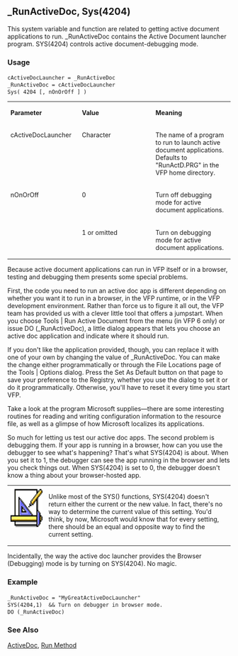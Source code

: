 ## _RunActiveDoc, Sys(4204)

This system variable and function are related to getting active document applications to run. _RunActiveDoc contains the Active Document launcher program. SYS(4204) controls active document-debugging mode.

### Usage

```foxpro
cActiveDocLauncher = _RunActiveDoc
_RunActiveDoc = cActiveDocLauncher
Sys( 4204 [, nOnOrOff ] )
```
<table>
<tr>
  <td width="32%" valign="top">
  <p><b>Parameter</b></p>
  </td>
  <td width=23% valign=top>
  <p><b>Value</b></p>
  </td>
  <td width=45% valign=top>
  <p><b>Meaning</b></p>
  </td>
 </tr>
<tr>
  <td width="32%" valign="top">
  <p>cActiveDocLauncher</p>
  </td>
  <td width=23% valign=top>
  <p>Character</p>
  </td>
  <td width=45% valign=top>
  <p>The name of a program to run to launch active document applications. Defaults to &quot;RunActD.PRG&quot; in the VFP home directory.</p>
  </td>
 </tr>
<tr>
  <td width=32% rowspan=2 valign=top>
  <p>nOnOrOff</p>
  </td>
  <td width=23% valign=top>
  <p>0</p>
  </td>
  <td width=45% valign=top>
  <p>Turn off debugging mode for active document applications.</p>
  </td>
 </tr>
<tr>
  <td width=33% valign=top>
  <p>1 or omitted</p>
  </td>
  <td width=67% valign=top>
  <p>Turn on debugging mode for active document applications.</p>
  </td>
 </tr>
</table>

Because active document applications can run in VFP itself or in a browser, testing and debugging them presents some special problems.

First, the code you need to run an active doc app is different depending on whether you want it to run in a browser, in the VFP runtime, or in the VFP development environment. Rather than force us to figure it all out, the VFP team has provided us with a clever little tool that offers a jumpstart. When you choose Tools | Run Active Document from the menu (in VFP 6 only) or issue DO (_RunActiveDoc), a little dialog appears that lets you choose an active doc application and indicate where it should run. 

If you don't like the application provided, though, you can replace it with one of your own by changing the value of _RunActiveDoc. You can make the change either programmatically or through the File Locations page of the Tools | Options dialog. Press the Set As Default button on that page to save your preference to the Registry, whether you use the dialog to set it or do it programmatically. Otherwise, you'll have to reset it every time you start VFP.

Take a look at the program Microsoft supplies&mdash;there are some interesting routines for reading and writing configuration information to the resource file, as well as a glimpse of how Microsoft localizes its applications.

So much for letting us test our active doc apps. The second problem is debugging them. If your app is running in a browser, how can you use the debugger to see what's happening? That's what SYS(4204) is about. When you set it to 1, the debugger can see the app running in the browser and lets you check things out. When SYS(4204) is set to 0, the debugger doesn't know a thing about your browser-hosted app. 

<table>
<tr>
  <td width="17%" valign="top">
<img width="94" height="94" src="Design.gif">
  </td>
  <td width=83%>
  <p>Unlike most of the SYS() functions, SYS(4204) doesn't return either the current or the new value. In fact, there's no way to determine the current value of this setting. You'd think, by now, Microsoft would know that for every setting, there should be an equal and opposite way to find the current setting.</p>
  </td>
 </tr>
</table>

Incidentally, the way the active doc launcher provides the Browser (Debugging) mode is by turning on SYS(4204). No magic.

### Example

```foxpro
_RunActiveDoc = "MyGreatActiveDocLauncher"
SYS(4204,1)  && Turn on debugger in browser mode.
DO (_RunActiveDoc)
```
### See Also

[ActiveDoc](s4g767.md), [Run Method](s4g781.md)